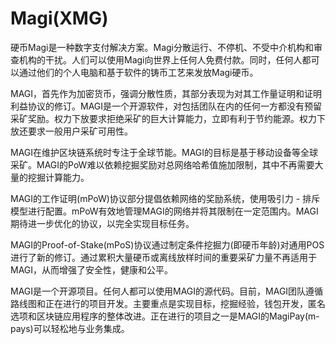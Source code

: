 # 

# Magi(XMG)

硬币Magi是一种数字支付解决方案。Magi分散运行、不停机、不受中介机构和审查机构的干扰。人们可以使用Magi向世界上任何人免费付款。同时，任何人都可以通过他们的个人电脑和基于软件的铸币工艺来发放Magi硬币。

MAGI，首先作为加密货币，强调分散性质，其部分表现为对其工作量证明和证明利益协议的修订。MAGI是一个开源软件，对包括团队在内的任何一方都没有预留采矿奖励。权力下放要求拒绝采矿的巨大计算能力，立即有利于节约能源。权力下放还要求一般用户采矿可用性。

MAGI在维护区块链系统时专注于全球节能。MAGI的目标是基于移动设备等全球采矿。MAGI的PoW难以依赖挖掘奖励对总网络哈希值施加限制，其中不再需要大量的挖掘计算能力。

MAGI的工作证明(mPoW)协议部分提倡依赖网络的奖励系统，使用吸引力 - 排斥模型进行配置。mPoW有效地管理MAGI的网络并将其限制在一定范围内。MAGI期待进一步优化的协议，以完全实现目标任务。

MAGI的Proof-of-Stake(mPoS)协议通过制定条件挖掘力(即硬币年龄)对通用POS进行了新的修订。通过累积大量硬币或离线放样时间的重要采矿力量不再适用于MAGI，从而增强了安全性，健康和公平。

MAGI是一个开源项目。任何人都可以使用MAGI的源代码。目前，MAGI团队遵循路线图和正在进行的项目开发。主要重点是实现目标，挖掘经验，钱包开发，匿名选项和区块链应用程序的整体改进。正在进行的项目之一是MAGI的MagiPay(m-pays)可以轻松地与业务集成。


